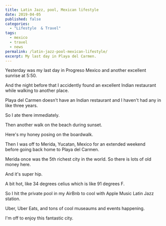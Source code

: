 ```yaml
---
title: Latin Jazz, pool, Mexican lifestyle
date: 2019-04-05
published: false
categories:
  - "Lifestyle  & Travel"
tags:
  - mexico
  - travel
  - news
permalink: /latin-jazz-pool-mexican-lifestyle/
excerpt: My last day in Playa del Carmen.
---
```

Yesterday was my last day in Progreso Mexico and another excellent sunrise at 5:50.

And the night before that I accidently found an excellent Indian restaurant while walking to another place.

Playa del Carmen doesn't have an Indian restaurant and I haven't had any in like three years.

So I ate there immediately.

Then another walk on the beach during sunset.

Here's my honey posing on the boardwalk.

Then I was off to Merida, Yucatan, Mexico for an extended weekend before going back home to Playa del Carmen.

Merida once was the 5th richest city in the world. So there is lots of old money here.

And it's super hip.

A bit hot, like 34 degrees celius which is like 91 degrees F.

So I hit the private pool in my AirBnb to cool with Apple Music Latin Jazz station.

Uber, Uber Eats, and tons of cool museaums and events happening.

I'm off to enjoy this fantastic city.